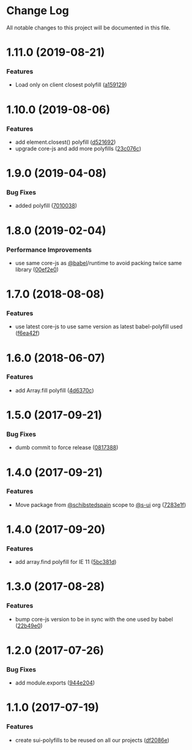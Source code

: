 # Change Log

All notable changes to this project will be documented in this file.

<a name="1.11.0"></a>
# 1.11.0 (2019-08-21)


### Features

* Load only on client closest polyfill ([a159129](https://github.com/SUI-Components/sui/commit/a159129))



<a name="1.10.0"></a>
# 1.10.0 (2019-08-06)


### Features

* add element.closest() polyfill ([d521692](https://github.com/SUI-Components/sui/commit/d521692))
* upgrade core-js and add more polyfills ([23c076c](https://github.com/SUI-Components/sui/commit/23c076c))



<a name="1.9.0"></a>
# 1.9.0 (2019-04-08)


### Bug Fixes

* added polyfill ([7010038](https://github.com/SUI-Components/sui/commit/7010038))



<a name="1.8.0"></a>
# 1.8.0 (2019-02-04)


### Performance Improvements

* use same core-js as [@babel](https://github.com/babel)/runtime to avoid packing twice same library ([00ef2e0](https://github.com/SUI-Components/sui/commit/00ef2e0))



<a name="1.7.0"></a>
# 1.7.0 (2018-08-08)


### Features

* use latest core-js to use same version as latest babel-polyfill used ([f6ea42f](https://github.com/SUI-Components/sui/commit/f6ea42f))



<a name="1.6.0"></a>
# 1.6.0 (2018-06-07)


### Features

* add Array.fill polyfill ([4d6370c](https://github.com/SUI-Components/sui/commit/4d6370c))



<a name="1.5.0"></a>
# 1.5.0 (2017-09-21)


### Bug Fixes

* dumb commit to force release ([0817388](https://github.com/SUI-Components/sui/commit/0817388))



<a name="1.4.0"></a>
# 1.4.0 (2017-09-21)


### Features

* Move package from [@schibstedspain](https://github.com/schibstedspain) scope to [@s-ui](https://github.com/s-ui) org ([7283e1f](https://github.com/SUI-Components/sui/commit/7283e1f))



<a name="1.4.0"></a>
# 1.4.0 (2017-09-20)


### Features

* add array.find polyfill for IE 11 ([5bc381d](https://github.com/SUI-Components/sui/commit/5bc381d))



<a name="1.3.0"></a>
# 1.3.0 (2017-08-28)


### Features

* bump core-js version to be in sync with the one used by babel ([22b49e0](https://github.com/SUI-Components/sui/commit/22b49e0))



<a name="1.2.0"></a>
# 1.2.0 (2017-07-26)


### Bug Fixes

* add module.exports ([944e204](https://github.com/SUI-Components/sui/commit/944e204))



<a name="1.1.0"></a>
# 1.1.0 (2017-07-19)


### Features

* create sui-polyfills to be reused on all our projects ([df2086e](https://github.com/SUI-Components/sui/commit/df2086e))



